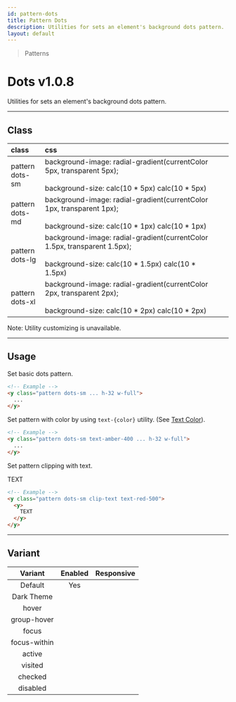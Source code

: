```yaml
---
id: pattern-dots
title: Pattern Dots
description: Utilities for sets an element's background dots pattern.
layout: default
---
```


> Patterns

# Dots <span class="ml-1 px-2 py-1 text-sm text-gray-600 (dark)text-charcoal-100 bg-gray-300 (dark)bg-gray-600">v1.0.8</span>

Utilities for sets an element's background dots pattern.

---

## Class

| <span class="px-3 py-1 text-white (dark)text-charcoal-100 bg-charcoal-100 (dark)bg-gray-600 rounded-full">class</span> | <span class="px-3 py-1 text-white (dark)text-charcoal-100 bg-charcoal-100 (dark)bg-gray-600 rounded-full">css</span> | |
|:--|:--|:-:|
| pattern <br> dots-sm | background-image: radial-gradient(currentColor 5px, transparent 5px); <br><br> background-size: calc(10 * 5px) calc(10 * 5px) | <y class="pattern dots-sm w-32 h-56"></y> |
| pattern <br> dots-md | background-image: radial-gradient(currentColor 1px, transparent 1px); <br><br> background-size: calc(10 * 1px) calc(10 * 1px) | <y class="pattern dots-md w-32 h-56"></y> |
| pattern <br> dots-lg | background-image: radial-gradient(currentColor 1.5px, transparent 1.5px); <br><br> background-size: calc(10 * 1.5px) calc(10 * 1.5px) | <y class="pattern dots-lg w-32 h-56"></y> |
| pattern <br> dots-xl | background-image: radial-gradient(currentColor 2px, transparent 2px); <br><br> background-size: calc(10 * 2px) calc(10 * 2px) | <y class="pattern dots-xl w-32 h-56"></y> |

<y class="m-4 p-3 border-l-8 border-gray-600 text-sm text-gray-600 bg-gray-200 (dark)bg-gray-800">
  <span class="pr-1 font-semibold">
    Note:
  </span>
  Utility customizing is unavailable.
</y>

---

## Usage

Set basic dots pattern.

<y class="px-4 my-2 mx-auto w-56">
  <y class="pattern dots-sm h-32"></y>
</y>


```html
<!-- Example -->
<y class="pattern dots-sm ... h-32 w-full">
  ...
</y>
```

Set pattern with color by using `text-{color}` utility. (See [Text Color](/text-color/)).

<y class="px-4 my-2 mx-auto w-56">
  <y class="pattern dots-sm h-32 text-amber-400"></y>
</y>


```html
<!-- Example -->
<y class="pattern dots-sm text-amber-400 ... h-32 w-full">
  ...
</y>
```

Set pattern clipping with text.

<y class="px-4 my-2 mx-auto w-64">
  <y class="pattern dots-sm clip-text text-red-500">
    <y class="text-8xl font-bold">
      TEXT
    </y>
  </y>
</y>

```html
<!-- Example -->
<y class="pattern dots-sm clip-text text-red-500">
  <y>
    TEXT
  </y>
</y>
```

---

## Variant

| <span class="font-semibold underline">Variant</span> | <span class="font-semibold underline">Enabled</span> | <span class="font-semibold underline">Responsive</span> |
|:-:|:-:|:-:|
| Default | Yes | |
| Dark Theme | | |
| hover| | |
| group-hover | | |
| focus | | |
| focus-within | | |
| active | | |
| visited | | |
| checked | | |
| disabled | | |